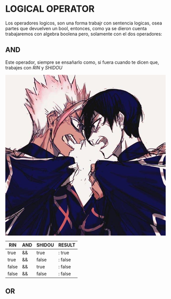 # LOGICAL OPERATOR
Los operadores logicos, son una forma trabajr con sentencia logicas, osea partes que devuelven un bool, 
entonces, como ya se dieron cuenta trabajaremos con algebra boolena pero, solamente con el dos operadores:

## AND
Este operador, siempre se ensañarlo como, si fuera cuando te dicen que, trabajes con *RIN* y *SHIDOU*

<img src = "img/andImage.png">

|RIN|AND|SHIDOU|RESULT|
|--|--|--|--|
|true|&&|true| : true|
|true|&&|false| : false|
|false|&&|true| : false|
|false|&&|false| : false|
## OR
